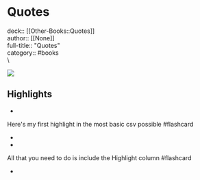 # Quotes

deck:: [[Other-Books::Quotes]]\
author:: [[None]]\
full-title:: "Quotes"\
category:: #books\
\

![](http://test.com)

## Highlights
- 

Here's my first highlight in the most basic csv possible #flashcard 


    
-
- 

All that you need to do is include the Highlight column #flashcard 


    
-
